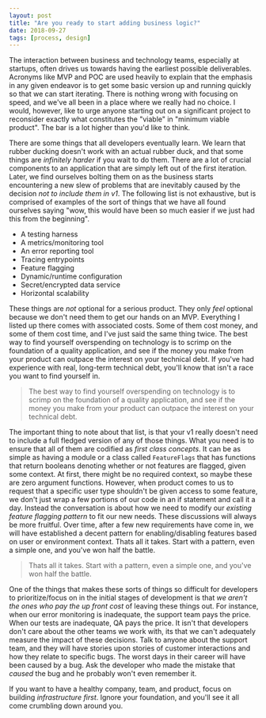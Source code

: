 ```yaml
---
layout: post
title: "Are you ready to start adding business logic?"
date: 2018-09-27
tags: [process, design]
---
```


The interaction between business and technology teams, especially at startups, 
often drives us towards having the earliest possible deliverables. Acronyms like
MVP and POC are used heavily to explain that the emphasis in any given endeavor is to
get some basic version up and running quickly so that we can start iterating.
There is nothing wrong with focusing on speed, and we've all been in a place
where we really had no choice. I would, however, like to urge anyone
starting out on a significant project to reconsider exactly what constitutes the 
"viable" in "minimum viable product". The bar is a lot higher than you'd like to think.

<!--more-->

There are some things that all developers eventually learn. We learn that rubber
ducking doesn't work with an actual rubber duck, and that some things are
_infinitely harder_ if you wait to do them. There are a lot of crucial
components to an application that are simply left out of the first iteration.
Later, we find ourselves bolting them on as the business starts encountering a new
slew of problems that are inevitably caused by the decision *not to include them in v1*.
The following list is not exhaustive, but is comprised of examples of the sort
of things that we have all found ourselves saying "wow, this would have been so
much easier if we just had this from the beginning".

* A testing harness
* A metrics/monitoring tool
* An error reporting tool
* Tracing entrypoints
* Feature flagging
* Dynamic/runtime configuration
* Secret/encrypted data service
* Horizontal scalability

These things are *not* optional for a serious product. They only *feel* optional
because we don't need them to get our hands on an MVP. Everything I listed up
there comes with associated costs. Some of them cost money, and some of them
cost time, and I've just said the same thing twice. The best way to find
yourself overspending on technology is to scrimp on the foundation of a quality
application, and see if the money you make from your product can outpace the
interest on your technical debt. If you've had experience with real, long-term
technical debt, you'll know that isn't a race you want to find yourself in.

> The best way to find yourself overspending on technology is to scrimp on the
> foundation of a quality application, and see if the money you make from your
> product can outpace the interest on your technical debt.

The important thing to note about that list, is that your v1 really doesn't need
to include a full fledged version of any of those things. What you need is to
ensure that all of them are codified as *first class concepts*. It can be as
simple as having a module or a class called `FeatureFlags` that has functions
that return booleans denoting whether or not features are flagged, given some
context. At first, there might be no required context, so maybe these are zero
argument functions. However, when product comes to us to request that a specific
user type shouldn't be given access to some feature, we don't just wrap a few
portions of our code in an if statement and call it a day. Instead the
conversation is about how we need to modify our *existing feature flagging
pattern* to fit our new needs. These discussions will always be more fruitful.
Over time, after a few new requirements have come in, we will have established a
decent pattern for enabling/disabling features based on user or environment
context. Thats all it takes. Start with a pattern, even a simple one, and you've
won half the battle.

> Thats all it takes. Start with a pattern, even a simple one, and you've won
> half the battle.

One of the things that makes these sorts of things so difficult for developers to
prioritize/focus on in the initial stages of development is that *we aren't the
ones who pay the up front cost* of leaving these things out. For instance, when
our error monitoring is inadequate, the support team pays the price. When our
tests are inadequate, QA pays the price. It isn't that developers don't care
about the other teams we work with, its that we can't adequately measure the
impact of these decisions. Talk to anyone about the support team, and they will
have stories upon stories of customer interactions and how they relate to
specific bugs. The worst days in their career will have been caused by a bug.
Ask the developer who made the mistake that *caused* the bug and he probably
won't even remember it.

If you want to have a healthy company, team, and product, focus on building
*infrastructure first*. Ignore your foundation, and you'll see it all come
crumbling down around you.

